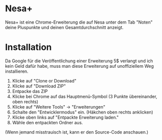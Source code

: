 # Nesa+
Nesa+ ist eine Chrome-Erweiterung die auf Nesa unter dem Tab "Noten" deine Pluspunkte und deinen Gesamtdurchschnitt anzeigt.

# Installation
Da Google für die Veröffentlichung einer Erweiterung 5$ verlangt und ich kein Geld dafür habe, muss man diese Erweiterung auf unoffiziellem Weg installieren.

1. Klicke auf "Clone or Download"
2. Klicke auf "Download ZIP"
3. Entpacke das ZIP
4. Klicke bei Chrome auf das Hauptmenü-Symbol (3 Punkte übereinander, oben rechts)
5. Klicke auf "Weitere Tools" -> "Erweiterungen"
6. Schalte den "Entwicklermodus" ein. (Häkchen oben rechts anklicken)
7. Klicke oben links auf "Entpackte Erweiterung laden."
8. Wähle den entpackten Ordner aus.

(Wenn jemand misstrauisch ist, kann er den Source-Code anschauen.)
